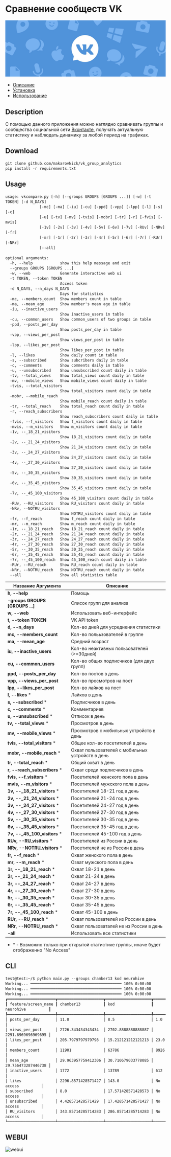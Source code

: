 # Сравнение сообществ VK

![vk_image](/images/vk_group.png)

* [Описание](##Description)
* [Установка](##Download)
* [Использование](##Usage)

## Description

С помощью данного приложения можно наглядно сравнивать группы и сообщества социальной сети [Вконтакте](https://vk.com), получать актуальную статистику и наблюдать динамику за любой период на графиках.

## Download

```console
git clone github.com/makarovNick/vk_group_analytics
pip install -r requirements.txt
```

## Usage

```console
usage: vkcompare.py [-h] [--groups GROUPS [GROUPS ...]] [-w] [-t TOKEN] [-d N_DAYS]
               [-mc] [-ma] [-iu] [-cu] [-ppd] [-vpp] [-lpp] [-l] [-s] [-c]
               [-u] [-tv] [-mv] [-tvis] [-mobr] [-tr] [-r] [-fvis] [-mvis]
               [-1v] [-2v] [-3v] [-4v] [-5v] [-6v] [-7v] [-RUv] [-NRv] [-fr]
               [-mr] [-1r] [-2r] [-3r] [-4r] [-5r] [-6r] [-7r] [-RUr] [-NRr]
               [--all]

optional arguments:
  -h, --help            show this help message and exit
  --groups GROUPS [GROUPS ...]
  -w, --web             Generate interactive web ui
  -t TOKEN, --token TOKEN
                        Access token
  -d N_DAYS, --n_days N_DAYS
                        Days for statistics
  -mc, --members_count  Show members count in table
  -ma, --mean_age       Show member's mean age in table
  -iu, --inactive_users
                        Show inactive_users in table
  -cu, --common_users   Show common_users of two groups in table
  -ppd, --posts_per_day
                        Show posts_per_day in table
  -vpp, --views_per_post
                        Show views_per_post in table
  -lpp, --likes_per_post
                        Show likes_per_post in table
  -l, --likes           Show daily count in table
  -s, --subscribed      Show subcribers daily in table
  -c, --comments        Show comments daily in table
  -u, --unsubscribed    Show unsubscribed count daily in table
  -tv, --total_views    Show total_views count daily in table
  -mv, --mobile_views   Show mobile_views count daily in table
  -tvis, --total_visitors
                        Show total_visitors count daily in table
  -mobr, --mobile_reach
                        Show mobile_reach count daily in table
  -tr, --total_reach    Show total_reach count daily in table
  -r, --reach_subscribers
                        Show reach_subscribers count daily in table
  -fvis, --f_visitors   Show f_visitors count daily in table
  -mvis, --m_visitors   Show m_visitors count daily in table
  -1v, --_18_21_visitors
                        Show 18_21_visitors count daily in table
  -2v, --_21_24_visitors
                        Show 21_24_visitors count daily in table
  -3v, --_24_27_visitors
                        Show 24_27_visitors count daily in table
  -4v, --_27_30_visitors
                        Show 27_30_visitors count daily in table
  -5v, --_30_35_visitors
                        Show 30_35_visitors count daily in table
  -6v, --_35_45_visitors
                        Show 35_45_visitors count daily in table
  -7v, --_45_100_visitors
                        Show 45_100_visitors count daily in table
  -RUv, --RU_visitors   Show RU_visitors count daily in table
  -NRv, --NOTRU_visitors
                        Show NOTRU_visitors count daily in table
  -fr, --f_reach        Show f_reach count daily in table
  -mr, --m_reach        Show m_reach count daily in table
  -1r, --_18_21_reach   Show 18_21_reach count daily in table
  -2r, --_21_24_reach   Show 21_24_reach count daily in table
  -3r, --_24_27_reach   Show 24_27_reach count daily in table
  -4r, --_27_30_reach   Show 27_30_reach count daily in table
  -5r, --_30_35_reach   Show 30_35_reach count daily in table
  -6r, --_35_45_reach   Show 35_45_reach count daily in table
  -7r, --_45_100_reach  Show 45_100_reach count daily in table
  -RUr, --RU_reach      Show RU_reach count daily in table
  -NRr, --NOTRU_reach   Show NOTRU_reach count daily in table
  --all                 Show all statistics table
```

|Название Аргумента|Описание|
|-----------------|-------|
|**h, --help**|Помощь|
|**-groups GROUPS [GROUPS ...]**|Список групп для анализа|
|**w, --web**|Использовать веб-интерфейс|
|**t, --token TOKEN**|VK API token|
|**d, --n_days**|Кол-во дней для усреднения статистики|
|**mc, --members_count**|Кол-во полььзователей в группе|
|**ma, --mean_age**|Средний возраст|
|**iu, --inactive_users**|Кол-во неактивных пользователей (>=30дней)|
|**cu, --common_users**|Кол-во общих подписчиков (для двух групп)|
|**ppd, --posts_per_day**|Кол-во постов в день|
|**vpp, --views_per_post**|Кол-во просмотров на пост|
|**lpp, --likes_per_post**|Кол-во лайков на пост|
|**l, --likes**   *|Лайков в день|
|**s, --subscribed**   *|Подписчиков в день|
|**c, --comments**    *|Комментариев|
|**u, --unsubscribed** *|Отписок в день|
|**tv, --total_views** *|Просмотров в день|
|**mv, --mobile_views** *|Просмотров с мобильных устройств в день|
|**tvis, --total_visitors** *|Общее кол-во посетителей в день|
|**mobr, --mobile_reach** *|Охват пользователей с мобильных устройств в день|
|**tr, --total_reach** *|Общий охват в день|
|**r, --reach_subscribers** *|Охват среди подписчиков в день|
|**fvis, --f_visitors** *|Посетителей женского пола в день|
|**mvis, --m_visitors** *|Посетителей мужского пола в день|
|**1v, --_18_21_visitors** *|Посетителей 18-21 год в день|
|**2v, --_21_24_visitors** *|Посетителей 21-24 год в день|
|**3v, --_24_27_visitors** *|Посетителей 24-27 год в день|
|**4v, --_27_30_visitors** *|Посетителей 27-30 год в день|
|**5v, --_30_35_visitors** *|Посетителей 30-35 год в день|
|**6v, --_35_45_visitors** *|Посетителей 35-45 год в день|
|**7v, --_45_100_visitors** *|Посетителей 45-100 год в день|
|**RUv, --RU_visitors** *|Посетителей из России в день|
|**NRv, --NOTRU_visitors** *|Посетителей не из России в день|
|**fr, --f_reach** *|Охват женского пола в день|
|**mr, --m_reach** *|Озват мужского пола в день|
|**1r, --_18_21_reach** *|Охват 18-21 в день|
|**2r, --_21_24_reach** *|Охват 21-24 в день|
|**3r, --_24_27_reach** *|Охват 24-27 в день|
|**4r, --_27_30_reach** *|Охват 27-30 в день|
|**5r, --_30_35_reach** *|Охват 30-35 в день|
|**6r, --_35_45_reach** *|Охват 35-45 в день|
|**7r, --_45_100_reach** *|Охват 45-100 в день|
|**RUr, --RU_reach** *|Охват пользователей из России в день|
|**NRr, --NOTRU_reach** *|Охват пользоваталей не из России в день|
|**-all**|Использовать все статистики|

* \* - Возможно только при открытой статистике группы, иначе будет отображенно "No Access"

## CLI

```console
test@test:~/$ python main.py --groups chamber13 kod neurohive
Working... ━━━━━━━━━━━━━━━━━━━━━━━━━━━━━━━━━━━━━━━━ 100% 0:00:00
Working... ━━━━━━━━━━━━━━━━━━━━━━━━━━━━━━━━━━━━━━━━ 100% 0:00:00
Working... ━━━━━━━━━━━━━━━━━━━━━━━━━━━━━━━━━━━━━━━━ 100% 0:00:00
┏━━━━━━━━━━━━━━━━━━━━━┳━━━━━━━━━━━━━━━━━━━━┳━━━━━━━━━━━━━━━━━━━━┳━━━━━━━━━━━━━━━━━━━━┓
┃ feature/screen_name ┃ chamber13          ┃ kod                ┃ neurohive          ┃
┡━━━━━━━━━━━━━━━━━━━━━╇━━━━━━━━━━━━━━━━━━━━╇━━━━━━━━━━━━━━━━━━━━╇━━━━━━━━━━━━━━━━━━━━┩
│ posts_per_day       │ 11.0               │ 8.5                │ 1.0                │
│ views_per_post      │ 2726.343434343434  │ 2702.8888888888887 │ 2291.6969696969695 │
│ likes_per_post      │ 205.7979797979798  │ 15.212121212121213 │ 23.0               │
│ members_count       │ 11901              │ 63786              │ 8926               │
│ mean_age            │ 29.963957759412306 │ 30.710679033778085 │ 29.756473287446738 │
│ inactive_users      │ 1772               │ 13789              │ 612                │
│ likes               │ 2296.8571428571427 │ 143.0              │ No access          │
│ subscribed          │ 8.0                │ 17.571428571428573 │ No access          │
│ unsubscribed        │ 4.428571428571429  │ 17.428571428571427 │ No access          │
│ RU_visitors         │ 343.85714285714283 │ 286.85714285714283 │ No access          │
└─────────────────────┴────────────────────┴────────────────────┴────────────────────┘
```
<!-- RU_visitors daily of chamber13
RU_visitors
       +------------------------------------------------+
  2500 |                    **********************      |
       |            ********                      ******|
       |    ********                                    |
  2000 |****                                            |
       |                                                |
       |                                                |
  1500 |                                                |
       |                                                |
       |                                                |
  1000 |                                                |
       |                                                |
   500 |                                                |
       |                                                |
       |                                                |
     0 +------------------------------------------------+
       3                     2                          1
                           days_ago
``` -->



## WEBUI
![webui](/images/webui.png)
<!-- ## GROUP GRAPH -->
<!-- ![group graph](/images/graph.png) -->
